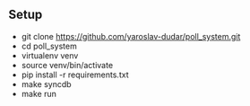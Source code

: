 Setup
----------
- git clone https://github.com/yaroslav-dudar/poll_system.git
- cd poll_system
- virtualenv venv
- source venv/bin/activate
- pip install -r requirements.txt
- make syncdb
- make run
